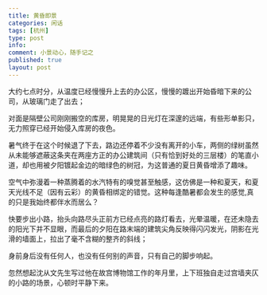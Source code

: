 ```yaml
---
title: 黄昏即景
categories: 闲话
tags: [杭州]
type: post
info: 
comment: 小景动心，随手记之
published: true
layout: post
---
```


大约七点时分，从温度已经慢慢升上去的办公区，慢慢的踱出开始昏暗下来的公司，从玻璃门走了出去；

对面是隔壁公司刚刚搬空的库房，明晃晃的日光灯在深邃的远端，有些形单影只，无力照穿已经开始侵入库房的夜色。

暑气终于在这个时候退了下去，路边还停着不少没有离开的小车，两侧的绿树虽然从未能够遮蔽这条夹在两座方正的办公建筑间（只有恰到好处的三层楼）的笔直小道，却也用被夕阳镀起金边的暗绿色的树冠，为这普通的夏日黄昏增添了趣味。

空气中弥漫着一种蒸腾着的水汽特有的嗅觉甚至触感，这仿佛是一种和夏天，和夏天光线不足（因有云彩）的黄昏相绑定的错觉。这种每逢酷暑都会发生的感觉,真的只是我始终都伴水而居么？

快要步出小路，抬头向路尽头正前方已经点亮的路灯看去，光晕温暖，在还未隐去的阳光下并不显眼，而最后的夕阳在路末端的建筑尖角反映得闪闪发光，阴影在光滑的墙面上，拉出了毫不含糊的整齐的斜线；

身前身后没有任何人，也没有任何别的声音，只有自己的脚步响起。

忽然想起沈从文先生写过他在故宫博物馆工作的年月里，上下班独自走过宫墙夹仄的小路的场景，心顿时平静下来。


